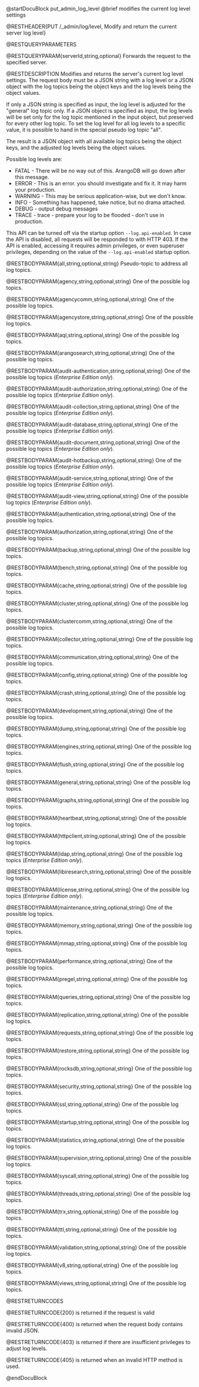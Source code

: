 @startDocuBlock put_admin_log_level
@brief modifies the current log level settings

@RESTHEADER{PUT /_admin/log/level, Modify and return the current server log level}

@RESTQUERYPARAMETERS

@RESTQUERYPARAM{serverId,string,optional}
Forwards the request to the specified server.

@RESTDESCRIPTION
Modifies and returns the server's current log level settings.
The request body must be a JSON string with a log level or a JSON object with the 
log topics being the object keys and the log levels being the object values.

If only a JSON string is specified as input, the log level is adjusted for the 
"general" log topic only. If a JSON object is specified as input, the log levels will
be set only for the log topic mentioned in the input object, but preserved for every
other log topic.
To set the log level for all log levels to a specific value, it is possible to hand
in the special pseudo log topic "all".

The result is a JSON object with all available log topics being the object keys, and
the adjusted log levels being the object values.

Possible log levels are:
- FATAL - There will be no way out of this. ArangoDB will go down after this message.
- ERROR - This is an error. you should investigate and fix it. It may harm your production.
- WARNING - This may be serious application-wise, but we don't know.
- INFO - Something has happened, take notice, but no drama attached.
- DEBUG - output debug messages
- TRACE - trace - prepare your log to be flooded - don't use in production.

This API can be turned off via the startup option `--log.api-enabled`. In case
the API is disabled, all requests will be responded to with HTTP 403. If the
API is enabled, accessing it requires admin privileges, or even superuser
privileges, depending on the value of the `--log.api-enabled` startup option.

@RESTBODYPARAM{all,string,optional,string}
Pseudo-topic to address all log topics.

@RESTBODYPARAM{agency,string,optional,string}
One of the possible log topics.

@RESTBODYPARAM{agencycomm,string,optional,string}
One of the possible log topics.

@RESTBODYPARAM{agencystore,string,optional,string}
One of the possible log topics.

@RESTBODYPARAM{aql,string,optional,string}
One of the possible log topics.

@RESTBODYPARAM{arangosearch,string,optional,string}
One of the possible log topics.

@RESTBODYPARAM{audit-authentication,string,optional,string}
One of the possible log topics (_Enterprise Edition only_).

@RESTBODYPARAM{audit-authorization,string,optional,string}
One of the possible log topics (_Enterprise Edition only_).

@RESTBODYPARAM{audit-collection,string,optional,string}
One of the possible log topics (_Enterprise Edition only_).

@RESTBODYPARAM{audit-database,string,optional,string}
One of the possible log topics (_Enterprise Edition only_).

@RESTBODYPARAM{audit-document,string,optional,string}
One of the possible log topics (_Enterprise Edition only_).

@RESTBODYPARAM{audit-hotbackup,string,optional,string}
One of the possible log topics (_Enterprise Edition only_).

@RESTBODYPARAM{audit-service,string,optional,string}
One of the possible log topics (_Enterprise Edition only_).

@RESTBODYPARAM{audit-view,string,optional,string}
One of the possible log topics (_Enterprise Edition only_).

@RESTBODYPARAM{authentication,string,optional,string}
One of the possible log topics.

@RESTBODYPARAM{authorization,string,optional,string}
One of the possible log topics.

@RESTBODYPARAM{backup,string,optional,string}
One of the possible log topics.

@RESTBODYPARAM{bench,string,optional,string}
One of the possible log topics.

@RESTBODYPARAM{cache,string,optional,string}
One of the possible log topics.

@RESTBODYPARAM{cluster,string,optional,string}
One of the possible log topics.

@RESTBODYPARAM{clustercomm,string,optional,string}
One of the possible log topics.

@RESTBODYPARAM{collector,string,optional,string}
One of the possible log topics.

@RESTBODYPARAM{communication,string,optional,string}
One of the possible log topics.

@RESTBODYPARAM{config,string,optional,string}
One of the possible log topics.

@RESTBODYPARAM{crash,string,optional,string}
One of the possible log topics.

@RESTBODYPARAM{development,string,optional,string}
One of the possible log topics.

@RESTBODYPARAM{dump,string,optional,string}
One of the possible log topics.

@RESTBODYPARAM{engines,string,optional,string}
One of the possible log topics.

@RESTBODYPARAM{flush,string,optional,string}
One of the possible log topics.

@RESTBODYPARAM{general,string,optional,string}
One of the possible log topics.

@RESTBODYPARAM{graphs,string,optional,string}
One of the possible log topics.

@RESTBODYPARAM{heartbeat,string,optional,string}
One of the possible log topics.

@RESTBODYPARAM{httpclient,string,optional,string}
One of the possible log topics.

@RESTBODYPARAM{ldap,string,optional,string}
One of the possible log topics (_Enterprise Edition only_).

@RESTBODYPARAM{libiresearch,string,optional,string}
One of the possible log topics.

@RESTBODYPARAM{license,string,optional,string}
One of the possible log topics (_Enterprise Edition only_).

@RESTBODYPARAM{maintenance,string,optional,string}
One of the possible log topics.

@RESTBODYPARAM{memory,string,optional,string}
One of the possible log topics.

@RESTBODYPARAM{mmap,string,optional,string}
One of the possible log topics.

@RESTBODYPARAM{performance,string,optional,string}
One of the possible log topics.

@RESTBODYPARAM{pregel,string,optional,string}
One of the possible log topics.

@RESTBODYPARAM{queries,string,optional,string}
One of the possible log topics.

@RESTBODYPARAM{replication,string,optional,string}
One of the possible log topics.

@RESTBODYPARAM{requests,string,optional,string}
One of the possible log topics.

@RESTBODYPARAM{restore,string,optional,string}
One of the possible log topics.

@RESTBODYPARAM{rocksdb,string,optional,string}
One of the possible log topics.

@RESTBODYPARAM{security,string,optional,string}
One of the possible log topics.

@RESTBODYPARAM{ssl,string,optional,string}
One of the possible log topics.

@RESTBODYPARAM{startup,string,optional,string}
One of the possible log topics.

@RESTBODYPARAM{statistics,string,optional,string}
One of the possible log topics.

@RESTBODYPARAM{supervision,string,optional,string}
One of the possible log topics.

@RESTBODYPARAM{syscall,string,optional,string}
One of the possible log topics.

@RESTBODYPARAM{threads,string,optional,string}
One of the possible log topics.

@RESTBODYPARAM{trx,string,optional,string}
One of the possible log topics.

@RESTBODYPARAM{ttl,string,optional,string}
One of the possible log topics.

@RESTBODYPARAM{validation,string,optional,string}
One of the possible log topics.

@RESTBODYPARAM{v8,string,optional,string}
One of the possible log topics.

@RESTBODYPARAM{views,string,optional,string}
One of the possible log topics.

@RESTRETURNCODES

@RESTRETURNCODE{200}
is returned if the request is valid

@RESTRETURNCODE{400}
is returned when the request body contains invalid JSON.

@RESTRETURNCODE{403}
is returned if there are insufficient privileges to adjust log levels.

@RESTRETURNCODE{405}
is returned when an invalid HTTP method is used.

@endDocuBlock
